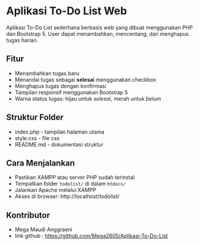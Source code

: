 # Aplikasi To-Do List Web

Aplikasi To-Do List sederhana berbasis web yang dibuat menggunakan PHP dan Bootstrap 5.
User dapat menambahkan, mencentang, dan menghapus tugas harian.

## Fitur

- Menambahkan tugas baru
- Menandai tugas sebagai **selesai** menggunakan checkbox
- Menghapus tugas dengan konfirmasi
- Tampilan responsif menggunakan Bootstrap 5
- Warna status tugas: hijau untuk *selesai*, merah untuk *belum*

## Struktur Folder
- index.php - tampilan halaman utama
- style.css - file css
- README.md - dokumentasi struktur

## Cara Menjalankan
- Pastikan XAMPP atau server PHP sudah terinstal
- Tempatkan folder `todolist/` di dalam `htdocs/`
- Jalankan Apache melalui XAMPP
- Akses di browser: http://localhost/todolist/

## Kontributor
- Mega Maudi Anggraeni 
- link github : https://github.com/Mega2805/Aplikasi-To-Do-List

